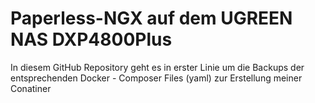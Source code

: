 # Paperless-NGX auf dem UGREEN NAS DXP4800Plus

In diesem GitHub Repository geht es in erster Linie um die Backups der entsprechenden Docker - Composer Files (yaml) zur Erstellung meiner Conatiner
